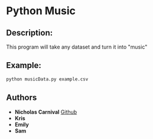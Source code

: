 # Python Music

## Description:
This program will take any dataset and turn it into "music" 

## Example:
```bash
python musicData.py example.csv
```

## Authors

* **Nicholas Carnival** [Github](https://github.com/ncarn2)
* **Kris**
* **Emily**
* **Sam** 